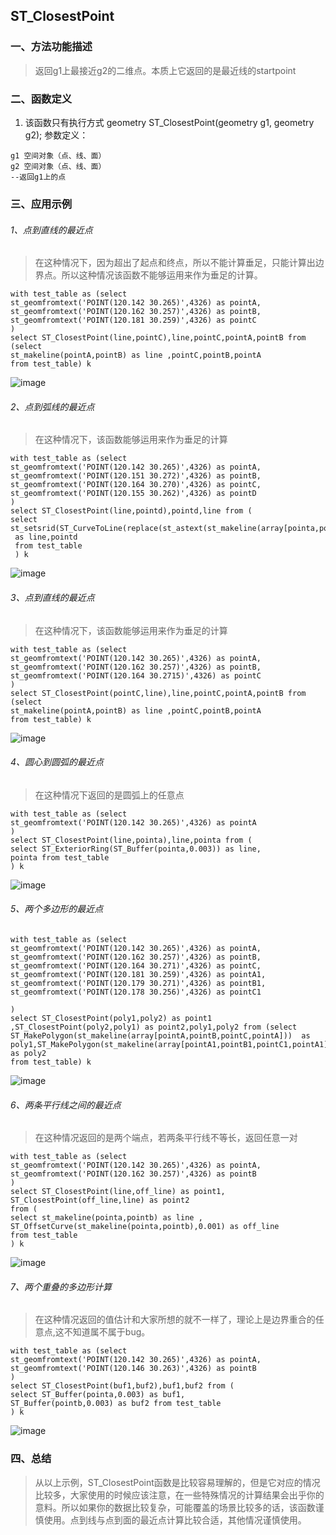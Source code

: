 ## ST_ClosestPoint
### 一、方法功能描述
> 返回g1上最接近g2的二维点。本质上它返回的是最近线的startpoint

### 二、函数定义
1. 该函数只有执行方式
geometry ST_ClosestPoint(geometry g1, geometry g2);
参数定义：
```
g1 空间对象（点、线、面）
g2 空间对象（点、线、面）
--返回g1上的点
```

### 三、应用示例
###### 1、点到直线的最近点
> 在这种情况下，因为超出了起点和终点，所以不能计算垂足，只能计算出边界点。所以这种情况该函数不能够运用来作为垂足的计算。

```
with test_table as (select 
st_geomfromtext('POINT(120.142 30.265)',4326) as pointA,
st_geomfromtext('POINT(120.162 30.257)',4326) as pointB,
st_geomfromtext('POINT(120.181 30.259)',4326) as pointC
)
select ST_ClosestPoint(line,pointC),line,pointC,pointA,pointB from  (select 
st_makeline(pointA,pointB) as line ,pointC,pointB,pointA
from test_table) k
```
![image]({{book.service}}/images/Measurement/ST_ClosestPoint1.png)

###### 2、点到弧线的最近点
> 在这种情况下，该函数能够运用来作为垂足的计算

```
with test_table as (select 
st_geomfromtext('POINT(120.142 30.265)',4326) as pointA,
st_geomfromtext('POINT(120.151 30.272)',4326) as pointB,
st_geomfromtext('POINT(120.164 30.270)',4326) as pointC,
st_geomfromtext('POINT(120.155 30.262)',4326) as pointD
)
select ST_ClosestPoint(line,pointd),pointd,line from (
select st_setsrid(ST_CurveToLine(replace(st_astext(st_makeline(array[pointa,pointb,pointc])),'LINESTRING','CIRCULARSTRING')),4326)
 as line,pointd 
 from test_table
 ) k
```
![image]({{book.service}}/images/Measurement/ST_ClosestPoint2.png)

###### 3、点到直线的最近点
> 在这种情况下，该函数能够运用来作为垂足的计算

```
with test_table as (select 
st_geomfromtext('POINT(120.142 30.265)',4326) as pointA,
st_geomfromtext('POINT(120.162 30.257)',4326) as pointB,
st_geomfromtext('POINT(120.164 30.2715)',4326) as pointC
)
select ST_ClosestPoint(pointC,line),line,pointC,pointA,pointB from  (select 
st_makeline(pointA,pointB) as line ,pointC,pointB,pointA
from test_table) k
```
![image]({{book.service}}/images/Measurement/ST_ClosestPoint3.png)


###### 4、圆心到圆弧的最近点
> 在这种情况下返回的是圆弧上的任意点

```
with test_table as (select 
st_geomfromtext('POINT(120.142 30.265)',4326) as pointA
)
select ST_ClosestPoint(line,pointa),line,pointa from (
select ST_ExteriorRing(ST_Buffer(pointa,0.003)) as line,
pointa from test_table 
) k
```
![image]({{book.service}}/images/Measurement/ST_ClosestPoint4.png)

###### 5、两个多边形的最近点

```
with test_table as (select 
st_geomfromtext('POINT(120.142 30.265)',4326) as pointA,
st_geomfromtext('POINT(120.162 30.257)',4326) as pointB,
st_geomfromtext('POINT(120.164 30.271)',4326) as pointC,
st_geomfromtext('POINT(120.181 30.259)',4326) as pointA1,
st_geomfromtext('POINT(120.179 30.271)',4326) as pointB1,
st_geomfromtext('POINT(120.178 30.256)',4326) as pointC1

)
select ST_ClosestPoint(poly1,poly2) as point1 ,ST_ClosestPoint(poly2,poly1) as point2,poly1,poly2 from (select 
ST_MakePolygon(st_makeline(array[pointA,pointB,pointC,pointA]))  as poly1,ST_MakePolygon(st_makeline(array[pointA1,pointB1,pointC1,pointA1]))  as poly2
from test_table) k
```
![image]({{book.service}}/images/Measurement/ST_ClosestPoint4.png)

###### 6、两条平行线之间的最近点
> 在这种情况返回的是两个端点，若两条平行线不等长，返回任意一对

```
with test_table as (select 
st_geomfromtext('POINT(120.142 30.265)',4326) as pointA,
st_geomfromtext('POINT(120.162 30.257)',4326) as pointB
)
select ST_ClosestPoint(line,off_line) as point1,
ST_ClosestPoint(off_line,line) as point2 
from (
select st_makeline(pointa,pointb) as line ,
ST_OffsetCurve(st_makeline(pointa,pointb),0.001) as off_line 
from test_table
) k
```
![image]({{book.service}}/images/Measurement/ST_ClosestPoint5.png)

###### 7、两个重叠的多边形计算
> 在这种情况返回的值估计和大家所想的就不一样了，理论上是边界重合的任意点,这不知道属不属于bug。

```
with test_table as (select 
st_geomfromtext('POINT(120.142 30.265)',4326) as pointA,
st_geomfromtext('POINT(120.146 30.263)',4326) as pointB
)
select ST_ClosestPoint(buf1,buf2),buf1,buf2 from (
select ST_Buffer(pointa,0.003) as buf1,
ST_Buffer(pointb,0.003) as buf2 from test_table
) k
```
![image]({{book.service}}/images/Measurement/ST_ClosestPoint6.png)

### 四、总结
> 从以上示例，ST_ClosestPoint函数是比较容易理解的，但是它对应的情况比较多，大家使用的时候应该注意，在一些特殊情况的计算结果会出乎你的意料。所以如果你的数据比较复杂，可能覆盖的场景比较多的话，该函数谨慎使用。点到线与点到面的最近点计算比较合适，其他情况谨慎使用。